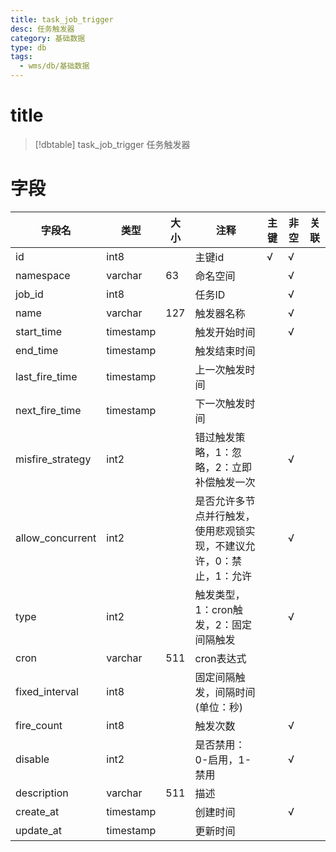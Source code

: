```yaml
---
title: task_job_trigger
desc: 任务触发器
category: 基础数据
type: db
tags:
  - wms/db/基础数据
---
```


# title
>[!dbtable] task_job_trigger
> 任务触发器

# 字段
| 字段名 | 类型 | 大小 | 注释 | 主键 | 非空 | 关联 |
| --- | --- | --- | --- | --- | --- | --- |
| id | int8 |  | 主键id | √ | √ |  |
| namespace | varchar | 63 | 命名空间 |  | √ |  |
| job_id | int8 |  | 任务ID |  | √ |  |
| name | varchar | 127 | 触发器名称 |  | √ |  |
| start_time | timestamp |  | 触发开始时间 |  | √ |  |
| end_time | timestamp |  | 触发结束时间 |  |  |  |
| last_fire_time | timestamp |  | 上一次触发时间 |  |  |  |
| next_fire_time | timestamp |  | 下一次触发时间 |  |  |  |
| misfire_strategy | int2 |  | 错过触发策略，1：忽略，2：立即补偿触发一次 |  | √ |  |
| allow_concurrent | int2 |  | 是否允许多节点并行触发，使用悲观锁实现，不建议允许，0：禁止，1：允许 |  | √ |  |
| type | int2 |  | 触发类型，1：cron触发，2：固定间隔触发 |  | √ |  |
| cron | varchar | 511 | cron表达式 |  |  |  |
| fixed_interval | int8 |  | 固定间隔触发，间隔时间(单位：秒) |  |  |  |
| fire_count | int8 |  | 触发次数 |  | √ |  |
| disable | int2 |  | 是否禁用：0-启用，1-禁用 |  | √ |  |
| description | varchar | 511 | 描述 |  |  |  |
| create_at | timestamp |  | 创建时间 |  | √ |  |
| update_at | timestamp |  | 更新时间 |  |  |  |

